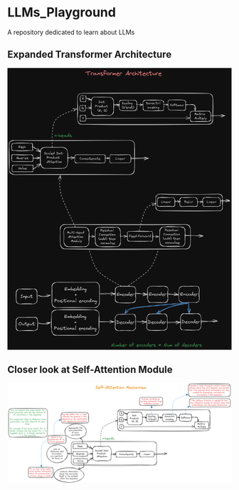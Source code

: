 # LLMs_Playground
A repository dedicated to learn about LLMs 

## Expanded Transformer Architecture
![transformer](Transformer_Architeture.png)

## Closer look at Self-Attention Module
![self-attention](Self_Attention_Mechanism_.png)